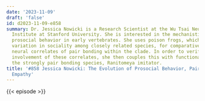 ```yaml
---
date: '2023-11-09'
draft: 'false'
id: d2023-11-09-e858
summary: Dr. Jessica Nowicki is a Research Scientist at the Wu Tsai Neurosciences
  Institute at Stanford University. She is interested in the mechanistic basis of
  prosocial behavior in early vertebrates. She uses poison frogs, which display considerable
  variation in sociality among closely related species, for comparatively identifying
  neural correlates of pair bonding within the clade. In order to verify the functional
  involvement of these correlates, she then couples this with functional tests on
  the strongly pair bonding species, Ranitomeya imitator.
title: '#858 Jessica Nowicki: The Evolution of Prosocial Behavior, Pair Bonding, and
  Empathy'
---
```

{{< episode >}}
